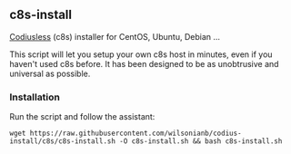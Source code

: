 ## c8s-install
[Codiusless](https://codius.org/) (c8s) installer for CentOS, Ubuntu, Debian ...

This script will let you setup your own c8s host in minutes, even if you haven't used c8s before. It has been designed to be as unobtrusive and universal as possible.

### Installation
Run the script and follow the assistant:

`wget https://raw.githubusercontent.com/wilsonianb/codius-install/c8s/c8s-install.sh -O c8s-install.sh && bash c8s-install.sh`
